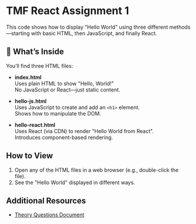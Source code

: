 # TMF React Assignment 1

This code shows how to display "Hello World" using three different methods—starting with basic HTML, then JavaScript, and finally React.

## 📁 What’s Inside

You’ll find three HTML files:

- **index.html**  
  Uses plain HTML to show "Hello, World!"  
  No JavaScript or React—just static content.

- **hello-js.html**  
  Uses JavaScript to create and add an `<h1>` element.  
  Shows how to manipulate the DOM.

- **hello-react.html**  
  Uses React (via CDN) to render "Hello World from React".  
  Introduces component-based rendering.

## How to View

1. Open any of the HTML files in a web browser (e.g., double-click the file).
2. See the "Hello World" displayed in different ways.

## Additional Resources

- [Theory Questions Document](https://docs.google.com/document/d/1mlwGSx6d54RYAxPYwnP_5blMybuuh_0O/edit?usp=sharing&ouid=106183589885893393692&rtpof=true&sd=true)

